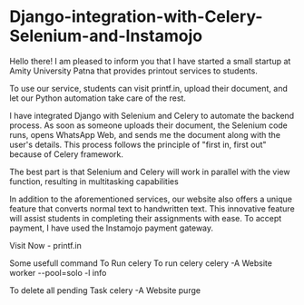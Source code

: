 # Django-integration-with-Celery-Selenium-and-Instamojo
Hello there! I am pleased to inform you that I have started a small startup at Amity University Patna that provides printout services to students.



 To use our service, students can visit printf.in, upload their document, and let our Python automation take care of the rest.

I have integrated Django with Selenium and Celery to automate the backend process. As soon as someone uploads their document, the Selenium code runs, opens WhatsApp Web, and sends me the document along with the user's details. This process follows the principle of "first in, first out" because of Celery framework. 

The best part is that Selenium and Celery will work in parallel with the view function, resulting in multitasking capabilities



In addition to the aforementioned services, our website also offers a unique feature that converts normal text to handwritten text. This innovative feature will assist students in completing their assignments with ease. To accept payment, I have used the Instamojo payment gateway.



Visit Now - printf.in

Some usefull command To Run celery 
To run celery
celery -A Website worker --pool=solo -l info

To delete all pending Task
celery -A Website purge
